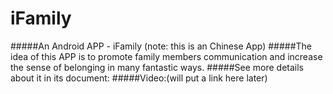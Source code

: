 # iFamily
#####An Android APP - iFamily  (note: this is an Chinese App)
#####The idea of this APP is to promote family members communication and increase the sense of belonging in many fantastic ways. 
#####See more details about it in its document:
#####Video:(will put a link here later)
